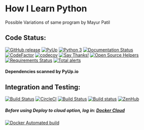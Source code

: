 # How I Learn Python
Possible Variations of same program by Mayur Patil

## Code Status:
[![GitHub release](https://img.shields.io/badge/release-latest-brightgreen.svg)](https://github.com/ramlaxman/How-I-Learn-Python/releases/latest) [![PyUp](https://pyup.io/repos/github/ramlaxman/How-I-Learn-Python/shield.svg)](https://pyup.io/repos/github/ramlaxman/How-I-Learn-Python/) [![Python 3](https://pyup.io/repos/github/ramlaxman/How-I-Learn-Python/python-3-shield.svg)](https://pyup.io/repos/github/ramlaxman/How-I-Learn-Python/) [![Documentation Status](https://readthedocs.org/projects/how-i-learn-python/badge/?version=latest)](http://how-i-learn-python.readthedocs.io/en/latest/?badge=latest) [![CodeFactor](https://www.codefactor.io/repository/github/ramlaxman/how-i-learn-python/badge)](https://www.codefactor.io/repository/github/ramlaxman/how-i-learn-python) [![codecov](https://codecov.io/gh/ramlaxman/How-I-Learn-Python/branch/master/graph/badge.svg)](https://codecov.io/gh/ramlaxman/How-I-Learn-Python) [![Say Thanks!](https://img.shields.io/badge/Say%20Thanks-!-1EAEDB.svg)](https://saythanks.io/to/ram.nath241089@gmail.com) [![Open Source Helpers](https://www.codetriage.com/ramlaxman/how-i-learn-python/badges/users.svg)](https://www.codetriage.com/ramlaxman/how-i-learn-python) [![Requirements Status](https://requires.io/github/ramlaxman/How-I-Learn-Python/requirements.svg?branch=master)](https://requires.io/github/ramlaxman/How-I-Learn-Python/requirements/?branch=master) [![Total alerts](https://img.shields.io/lgtm/alerts/g/ramlaxman/How-I-Learn-Python.svg?logo=lgtm&logoWidth=18)](https://lgtm.com/projects/g/ramlaxman/How-I-Learn-Python/alerts/)

 #### Dependencies scanned by PyUp.io

## Integration and Testing: 
[![Build Status](https://semaphoreci.com/api/v1/ramlaxman/how-i-learn-python/branches/master/badge.svg)](https://semaphoreci.com/ramlaxman/how-i-learn-python) [![CircleCI](https://circleci.com/gh/ramlaxman/How-I-Learn-Python.svg?style=svg)](https://circleci.com/gh/ramlaxman/How-I-Learn-Python)  [![Build Status](https://travis-ci.org/ramlaxman/How-I-Learn-Python.svg?branch=master)](https://travis-ci.org/ramlaxman/How-I-Learn-Python)  [![Build status](https://ci.appveyor.com/api/projects/status/saspb5rnumuvcgtt?svg=true)](https://ci.appveyor.com/project/ramlaxman/how-i-learn-python) [![ZenHub](https://img.shields.io/badge/Shipping_faster_with-ZenHub-5e60ba.svg?style=flat-square)](https://app.zenhub.com/workspace/o/ramlaxman/how-i-learn-python/boards)<!-- Under Development [![Snap Status](https://build.snapcraft.io/badge/ramlaxman/How-I-Learn-Python.svg)](https://build.snapcraft.io/user/ramlaxman/How-I-Learn-Python)-->

#####  Before using Deploy to cloud option, log in: [Docker Cloud](https://hub.docker.com)

[![Docker Automated build](https://img.shields.io/docker/automated/mayurp7/how-i-learn-python)](https://hub.docker.com/repository/registry-1.docker.io/mayurp7/how-i-learn-python/builds)
